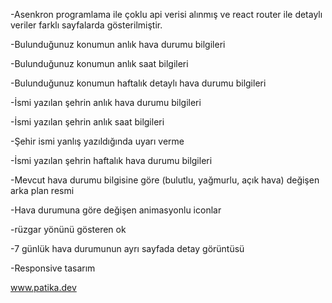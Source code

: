 -Asenkron programlama ile çoklu api verisi alınmış ve react router ile detaylı veriler farklı sayfalarda gösterilmiştir.

-Bulunduğunuz konumun anlık hava durumu bilgileri

-Bulunduğunuz konumun anlık saat bilgileri

-Bulunduğunuz konumun haftalık detaylı hava durumu bilgileri

-İsmi yazılan şehrin anlık hava durumu bilgileri

-İsmi yazılan şehrin anlık saat bilgileri

-Şehir ismi yanlış yazıldığında uyarı verme

-İsmi yazılan şehrin haftalık hava durumu bilgileri

-Mevcut hava durumu bilgisine göre (bulutlu, yağmurlu, açık hava) değişen arka plan resmi

-Hava durumuna göre değişen animasyonlu iconlar

-rüzgar yönünü gösteren ok

-7 günlük hava durumunun ayrı sayfada detay görüntüsü

-Responsive tasarım

www.patika.dev 